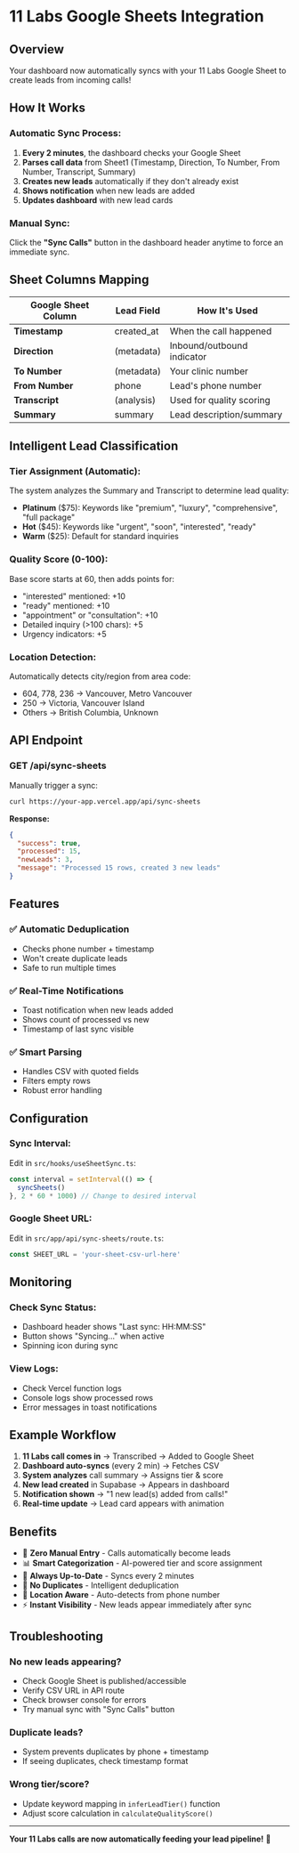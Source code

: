 # 11 Labs Google Sheets Integration

## Overview

Your dashboard now automatically syncs with your 11 Labs Google Sheet to create leads from incoming calls!

## How It Works

### **Automatic Sync Process:**

1. **Every 2 minutes**, the dashboard checks your Google Sheet
2. **Parses call data** from Sheet1 (Timestamp, Direction, To Number, From Number, Transcript, Summary)
3. **Creates new leads** automatically if they don't already exist
4. **Shows notification** when new leads are added
5. **Updates dashboard** with new lead cards

### **Manual Sync:**

Click the **"Sync Calls"** button in the dashboard header anytime to force an immediate sync.

## Sheet Columns Mapping

| Google Sheet Column | Lead Field | How It's Used |
|---------------------|------------|---------------|
| **Timestamp** | created_at | When the call happened |
| **Direction** | (metadata) | Inbound/outbound indicator |
| **To Number** | (metadata) | Your clinic number |
| **From Number** | phone | Lead's phone number |
| **Transcript** | (analysis) | Used for quality scoring |
| **Summary** | summary | Lead description/summary |

## Intelligent Lead Classification

### **Tier Assignment (Automatic):**

The system analyzes the Summary and Transcript to determine lead quality:

- **Platinum** ($75): Keywords like "premium", "luxury", "comprehensive", "full package"
- **Hot** ($45): Keywords like "urgent", "soon", "interested", "ready"
- **Warm** ($25): Default for standard inquiries

### **Quality Score (0-100):**

Base score starts at 60, then adds points for:
- "interested" mentioned: +10
- "ready" mentioned: +10
- "appointment" or "consultation": +10
- Detailed inquiry (>100 chars): +5
- Urgency indicators: +5

### **Location Detection:**

Automatically detects city/region from area code:
- 604, 778, 236 → Vancouver, Metro Vancouver
- 250 → Victoria, Vancouver Island
- Others → British Columbia, Unknown

## API Endpoint

### **GET /api/sync-sheets**

Manually trigger a sync:

```bash
curl https://your-app.vercel.app/api/sync-sheets
```

**Response:**
```json
{
  "success": true,
  "processed": 15,
  "newLeads": 3,
  "message": "Processed 15 rows, created 3 new leads"
}
```

## Features

### ✅ **Automatic Deduplication**
- Checks phone number + timestamp
- Won't create duplicate leads
- Safe to run multiple times

### ✅ **Real-Time Notifications**
- Toast notification when new leads added
- Shows count of processed vs new
- Timestamp of last sync visible

### ✅ **Smart Parsing**
- Handles CSV with quoted fields
- Filters empty rows
- Robust error handling

## Configuration

### **Sync Interval:**

Edit in `src/hooks/useSheetSync.ts`:
```typescript
const interval = setInterval(() => {
  syncSheets()
}, 2 * 60 * 1000) // Change to desired interval
```

### **Google Sheet URL:**

Edit in `src/app/api/sync-sheets/route.ts`:
```typescript
const SHEET_URL = 'your-sheet-csv-url-here'
```

## Monitoring

### **Check Sync Status:**
- Dashboard header shows "Last sync: HH:MM:SS"
- Button shows "Syncing..." when active
- Spinning icon during sync

### **View Logs:**
- Check Vercel function logs
- Console logs show processed rows
- Error messages in toast notifications

## Example Workflow

1. **11 Labs call comes in** → Transcribed → Added to Google Sheet
2. **Dashboard auto-syncs** (every 2 min) → Fetches CSV
3. **System analyzes** call summary → Assigns tier & score
4. **New lead created** in Supabase → Appears in dashboard
5. **Notification shown** → "1 new lead(s) added from calls!"
6. **Real-time update** → Lead card appears with animation

## Benefits

- 🎯 **Zero Manual Entry** - Calls automatically become leads
- 📊 **Smart Categorization** - AI-powered tier and score assignment
- 🔄 **Always Up-to-Date** - Syncs every 2 minutes
- 🚫 **No Duplicates** - Intelligent deduplication
- 📍 **Location Aware** - Auto-detects from phone number
- ⚡ **Instant Visibility** - New leads appear immediately after sync

## Troubleshooting

### No new leads appearing?
- Check Google Sheet is published/accessible
- Verify CSV URL in API route
- Check browser console for errors
- Try manual sync with "Sync Calls" button

### Duplicate leads?
- System prevents duplicates by phone + timestamp
- If seeing duplicates, check timestamp format

### Wrong tier/score?
- Update keyword mapping in `inferLeadTier()` function
- Adjust score calculation in `calculateQualityScore()`

---

**Your 11 Labs calls are now automatically feeding your lead pipeline!** 🎉

